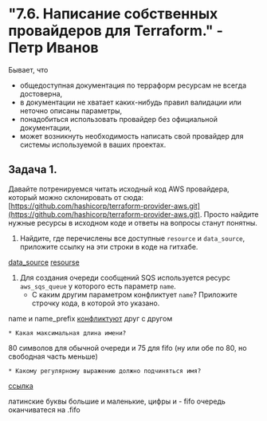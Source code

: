 <h1>"7.6. Написание собственных провайдеров для Terraform." - Петр Иванов</h1>

Бывает, что 
* общедоступная документация по терраформ ресурсам не всегда достоверна,
* в документации не хватает каких-нибудь правил валидации или неточно описаны параметры,
* понадобиться использовать провайдер без официальной документации,
* может возникнуть необходимость написать свой провайдер для системы используемой в ваших проектах.   

## Задача 1. 
Давайте потренируемся читать исходный код AWS провайдера, который можно склонировать от сюда: 
[https://github.com/hashicorp/terraform-provider-aws.git](https://github.com/hashicorp/terraform-provider-aws.git).
Просто найдите нужные ресурсы в исходном коде и ответы на вопросы станут понятны.  


1. Найдите, где перечислены все доступные `resource` и `data_source`, приложите ссылку на эти строки в коде на 
гитхабе. 


[data_source](https://github.com/hashicorp/terraform-provider-aws/blob/ba986c9ec5fc1db0e8deb4028e799e05be1bfa35/internal/provider/provider.go#L414)
[resourse](https://github.com/hashicorp/terraform-provider-aws/blob/ba986c9ec5fc1db0e8deb4028e799e05be1bfa35/internal/provider/provider.go#L922)

 
1. Для создания очереди сообщений SQS используется ресурс `aws_sqs_queue` у которого есть параметр `name`. 
    * С каким другим параметром конфликтует `name`? Приложите строчку кода, в которой это указано.

name и name_prefix [конфликтуют](https://github.com/hashicorp/terraform-provider-aws/blob/632cff7679cb6e1e14076b9aac3e68b73f584b70/internal/service/sqs/queue.go#L82)
друг с другом



    * Какая максимальная длина имени? 

80 символов для обычной очереди и 75 для fifo (ну или обе по 80, но свободная часть меньше)


    * Какому регулярному выражению должно подчиняться имя? 
	

[ссылка](https://github.com/hashicorp/terraform-provider-aws/blob/632cff7679cb6e1e14076b9aac3e68b73f584b70/internal/service/sqs/queue.go#L424)

латинские буквы большие и маленькие, цифры и -
fifo очередь оканчиватеся на .fifo


	
	

